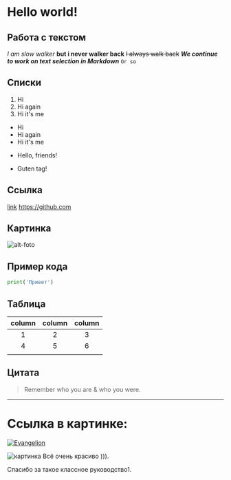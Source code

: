 # Hello world!

## Работа с текстом

_I am slow walker_
**but i never walker back**
~~I always walk back~~
_**We continue to work on text selection in Markdown**_
`Or so`

## Списки

1. Hi
2. Hi again
3. Hi it's me

- Hi
- Hi again
- Hi it's me

* Hello, friends!

- Guten tag!

## Ссылка

[link](https://www.google.com)
<https://github.com>

## Картинка

![alt-foto](https://cybersport.metaratings.ru/storage/images/ae/34/ae3485265fec14436535f65ba0b5c08a.jpg)

## Пример кода

```python
print('Привет')
```

## Таблица

| column | column | column |
| :----: | :----: | :----: |
|   1    |   2    |   3    |
|   4    |   5    |   6    |
|        |        |        |

## Цитата

> Remember who you are & who you were.

---

# Ссылка в картинке:

[![Evangelion](https://avatars.mds.yandex.net/get-kinopoisk-post-img/2268018/5bba4a9abb774a00adffbf6feac27f1f/1920x1080)](https://www.youtube.com/watch?v=KvMY1uzSC1E&ab_channel=Netflix)

![картинка](cyberpunk.jpg)
Всё очень красиво ))).

Спасибо за такое классное руководство1.
